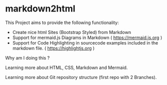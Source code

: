 # markdown2html
This Project aims to provide the following functionality:

 - Create nice html Sites (Bootstrap Styled) from Markdown
 - Support for mermaid.js Diagrams in Markdown ( https://mermaid.js.org )
 - Support for Code Highlighting in sourcecode examples included in the markdown file. ( https://highlightjs.org )

Why am I doing this ?

Learning more about HTML, CSS, Markdown and Mermaid.

Learning more about Git repository structure (first repo with 2 Branches).


 
